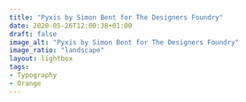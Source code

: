 ```yaml
---
title: "Pyxis by Simon Bent for The Designers Foundry"
date: 2020-05-26T12:00:38+01:00
draft: false
image_alt: "Pyxis by Simon Bent for The Designers Foundry"
image_ratio: "landscape"
layout: lightbox
tags:
- Typography
- Orange
---
```

